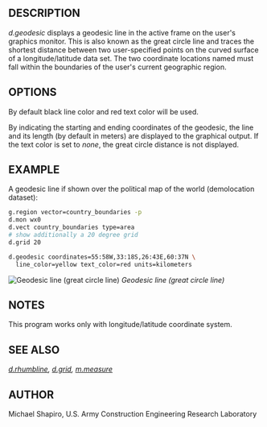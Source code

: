 ## DESCRIPTION

*d.geodesic* displays a geodesic line in the active frame on the user's
graphics monitor. This is also known as the great circle line and traces
the shortest distance between two user-specified points on the curved
surface of a longitude/latitude data set. The two coordinate locations
named must fall within the boundaries of the user's current geographic
region.

## OPTIONS

By default black line color and red text color will be used.

By indicating the starting and ending coordinates of the geodesic, the
line and its length (by default in meters) are displayed to the
graphical output. If the text color is set to *none*, the great circle
distance is not displayed.

## EXAMPLE

A geodesic line if shown over the political map of the world
(demolocation dataset):

```bash
g.region vector=country_boundaries -p
d.mon wx0
d.vect country_boundaries type=area
# show additionally a 20 degree grid
d.grid 20

d.geodesic coordinates=55:58W,33:18S,26:43E,60:37N \
  line_color=yellow text_color=red units=kilometers
```

<img src="d_geodesic.png" data-border="1"
alt="Geodesic line (great circle line)" />
*Geodesic line (great circle line)*

## NOTES

This program works only with longitude/latitude coordinate system.

## SEE ALSO

*[d.rhumbline](d.rhumbline.md), [d.grid](d.grid.md),
[m.measure](m.measure.md)*

## AUTHOR

Michael Shapiro, U.S. Army Construction Engineering Research Laboratory
